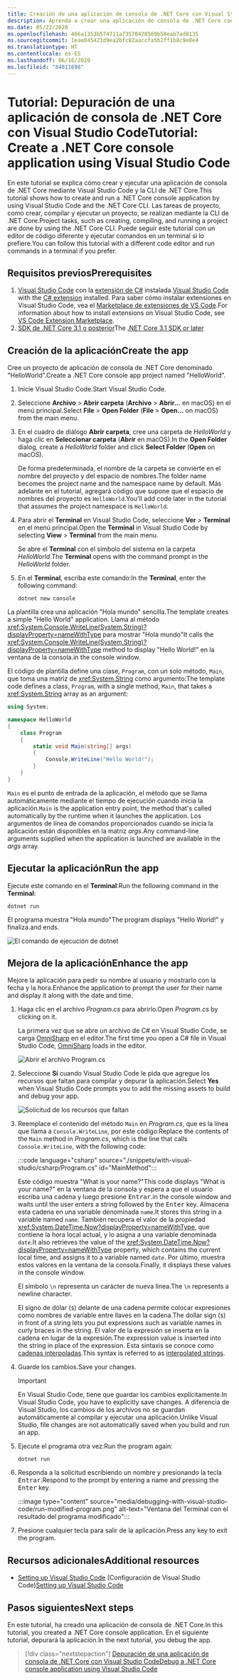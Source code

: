 ```yaml
---
title: Creación de una aplicación de consola de .NET Core con Visual Studio Code
description: Aprenda a crear una aplicación de consola de .NET Core con Visual Studio Code y la CLI de .NET Core.
ms.date: 05/22/2020
ms.openlocfilehash: 466a1353b574711a73570428569b58eab7ad8135
ms.sourcegitcommit: 1eae045421d9ea2bfc82aaccfa5b1ff1b8c9e0e4
ms.translationtype: HT
ms.contentlocale: es-ES
ms.lasthandoff: 06/16/2020
ms.locfileid: "84811698"
---
```

# <a name="tutorial-create-a-net-core-console-application-using-visual-studio-code"></a><span data-ttu-id="2c7a6-103">Tutorial: Depuración de una aplicación de consola de .NET Core con Visual Studio Code</span><span class="sxs-lookup"><span data-stu-id="2c7a6-103">Tutorial: Create a .NET Core console application using Visual Studio Code</span></span>

<span data-ttu-id="2c7a6-104">En este tutorial se explica cómo crear y ejecutar una aplicación de consola de .NET Core mediante Visual Studio Code y la CLI de .NET Core.</span><span class="sxs-lookup"><span data-stu-id="2c7a6-104">This tutorial shows how to create and run a .NET Core console application by using Visual Studio Code and the .NET Core CLI.</span></span> <span data-ttu-id="2c7a6-105">Las tareas de proyecto, como crear, compilar y ejecutar un proyecto, se realizan mediante la CLI de .NET Core.</span><span class="sxs-lookup"><span data-stu-id="2c7a6-105">Project tasks, such as creating, compiling, and running a project are done by using the .NET Core CLI.</span></span> <span data-ttu-id="2c7a6-106">Puede seguir este tutorial con un editor de código diferente y ejecutar comandos en un terminal si lo prefiere.</span><span class="sxs-lookup"><span data-stu-id="2c7a6-106">You can follow this tutorial with a different code editor and run commands in a terminal if you prefer.</span></span>

## <a name="prerequisites"></a><span data-ttu-id="2c7a6-107">Requisitos previos</span><span class="sxs-lookup"><span data-stu-id="2c7a6-107">Prerequisites</span></span>

1. <span data-ttu-id="2c7a6-108">[Visual Studio Code](https://code.visualstudio.com/) con la [extensión de C#](https://marketplace.visualstudio.com/items?itemName=ms-dotnettools.csharp) instalada.</span><span class="sxs-lookup"><span data-stu-id="2c7a6-108">[Visual Studio Code](https://code.visualstudio.com/) with the [C# extension](https://marketplace.visualstudio.com/items?itemName=ms-dotnettools.csharp) installed.</span></span> <span data-ttu-id="2c7a6-109">Para saber cómo instalar extensiones en Visual Studio Code, vea el [Marketplace de extensiones de VS Code](https://code.visualstudio.com/docs/editor/extension-gallery).</span><span class="sxs-lookup"><span data-stu-id="2c7a6-109">For information about how to install extensions on Visual Studio Code, see [VS Code Extension Marketplace](https://code.visualstudio.com/docs/editor/extension-gallery).</span></span>
2. <span data-ttu-id="2c7a6-110">[SDK de .NET Core 3.1 o posterior](https://dotnet.microsoft.com/download)</span><span class="sxs-lookup"><span data-stu-id="2c7a6-110">The [.NET Core 3.1 SDK or later](https://dotnet.microsoft.com/download)</span></span>

## <a name="create-the-app"></a><span data-ttu-id="2c7a6-111">Creación de la aplicación</span><span class="sxs-lookup"><span data-stu-id="2c7a6-111">Create the app</span></span>

<span data-ttu-id="2c7a6-112">Cree un proyecto de aplicación de consola de .NET Core denominado "HelloWorld".</span><span class="sxs-lookup"><span data-stu-id="2c7a6-112">Create a .NET Core console app project named "HelloWorld".</span></span>

1. <span data-ttu-id="2c7a6-113">Inicie Visual Studio Code.</span><span class="sxs-lookup"><span data-stu-id="2c7a6-113">Start Visual Studio Code.</span></span>

1. <span data-ttu-id="2c7a6-114">Seleccione **Archivo** > **Abrir carpeta** (**Archivo** > **Abrir...** en macOS) en el menú principal.</span><span class="sxs-lookup"><span data-stu-id="2c7a6-114">Select **File** > **Open Folder** (**File** > **Open...** on macOS) from the main menu.</span></span>

1. <span data-ttu-id="2c7a6-115">En el cuadro de diálogo **Abrir carpeta**, cree una carpeta de *HelloWorld* y haga clic en **Seleccionar carpeta** (**Abrir** en macOS).</span><span class="sxs-lookup"><span data-stu-id="2c7a6-115">In the **Open Folder** dialog, create a *HelloWorld* folder and click **Select Folder** (**Open** on macOS).</span></span>

   <span data-ttu-id="2c7a6-116">De forma predeterminada, el nombre de la carpeta se convierte en el nombre del proyecto y del espacio de nombres.</span><span class="sxs-lookup"><span data-stu-id="2c7a6-116">The folder name becomes the project name and the namespace name by default.</span></span> <span data-ttu-id="2c7a6-117">Más adelante en el tutorial, agregará código que supone que el espacio de nombres del proyecto es `HelloWorld`.</span><span class="sxs-lookup"><span data-stu-id="2c7a6-117">You'll add code later in the tutorial that assumes the project namespace is `HelloWorld`.</span></span>

1. <span data-ttu-id="2c7a6-118">Para abrir el **Terminal**  en Visual Studio Code, seleccione **Ver** > **Terminal** en el menú principal.</span><span class="sxs-lookup"><span data-stu-id="2c7a6-118">Open the **Terminal** in Visual Studio Code by selecting **View** > **Terminal** from the main menu.</span></span>

   <span data-ttu-id="2c7a6-119">Se abre el **Terminal** con el símbolo del sistema en la carpeta *HelloWorld*.</span><span class="sxs-lookup"><span data-stu-id="2c7a6-119">The **Terminal** opens with the command prompt in the *HelloWorld* folder.</span></span>

1. <span data-ttu-id="2c7a6-120">En el **Terminal**, escriba este comando:</span><span class="sxs-lookup"><span data-stu-id="2c7a6-120">In the **Terminal**, enter the following command:</span></span>

   ```dotnetcli
   dotnet new console
   ```

<span data-ttu-id="2c7a6-121">La plantilla crea una aplicación "Hola mundo" sencilla.</span><span class="sxs-lookup"><span data-stu-id="2c7a6-121">The template creates a simple "Hello World" application.</span></span> <span data-ttu-id="2c7a6-122">Llama al método <xref:System.Console.WriteLine(System.String)?displayProperty=nameWithType> para mostrar "Hola mundo"</span><span class="sxs-lookup"><span data-stu-id="2c7a6-122">It calls the <xref:System.Console.WriteLine(System.String)?displayProperty=nameWithType> method to display "Hello World!"</span></span> <span data-ttu-id="2c7a6-123">en la ventana de la consola.</span><span class="sxs-lookup"><span data-stu-id="2c7a6-123">in the console window.</span></span>

<span data-ttu-id="2c7a6-124">El código de plantilla define una clase, `Program`, con un solo método, `Main`, que toma una matriz de <xref:System.String> como argumento:</span><span class="sxs-lookup"><span data-stu-id="2c7a6-124">The template code defines a class, `Program`, with a single method, `Main`, that takes a <xref:System.String> array as an argument:</span></span>

```csharp
using System;

namespace HelloWorld
{
    class Program
    {
        static void Main(string[] args)
        {
            Console.WriteLine("Hello World!");
        }
    }
}
```

<span data-ttu-id="2c7a6-125">`Main` es el punto de entrada de la aplicación, el método que se llama automáticamente mediante el tiempo de ejecución cuando inicia la aplicación.</span><span class="sxs-lookup"><span data-stu-id="2c7a6-125">`Main` is the application entry point, the method that's called automatically by the runtime when it launches the application.</span></span> <span data-ttu-id="2c7a6-126">Los argumentos de línea de comandos proporcionados cuando se inicia la aplicación están disponibles en la matriz *args*.</span><span class="sxs-lookup"><span data-stu-id="2c7a6-126">Any command-line arguments supplied when the application is launched are available in the *args* array.</span></span>

## <a name="run-the-app"></a><span data-ttu-id="2c7a6-127">Ejecutar la aplicación</span><span class="sxs-lookup"><span data-stu-id="2c7a6-127">Run the app</span></span>

<span data-ttu-id="2c7a6-128">Ejecute este comando en el **Terminal**:</span><span class="sxs-lookup"><span data-stu-id="2c7a6-128">Run the following command in the **Terminal**:</span></span>

```dotnetcli
dotnet run
```

<span data-ttu-id="2c7a6-129">El programa muestra "Hola mundo"</span><span class="sxs-lookup"><span data-stu-id="2c7a6-129">The program displays "Hello World!"</span></span> <span data-ttu-id="2c7a6-130">y finaliza.</span><span class="sxs-lookup"><span data-stu-id="2c7a6-130">and ends.</span></span>

![El comando de ejecución de dotnet](media/with-visual-studio-code/dotnet-run-command.png)

## <a name="enhance-the-app"></a><span data-ttu-id="2c7a6-132">Mejora de la aplicación</span><span class="sxs-lookup"><span data-stu-id="2c7a6-132">Enhance the app</span></span>

<span data-ttu-id="2c7a6-133">Mejore la aplicación para pedir su nombre al usuario y mostrarlo con la fecha y la hora.</span><span class="sxs-lookup"><span data-stu-id="2c7a6-133">Enhance the application to prompt the user for their name and display it along with the date and time.</span></span>

1. <span data-ttu-id="2c7a6-134">Haga clic en el archivo *Program.cs* para abrirlo.</span><span class="sxs-lookup"><span data-stu-id="2c7a6-134">Open *Program.cs* by clicking on it.</span></span>

   <span data-ttu-id="2c7a6-135">La primera vez que se abre un archivo de C# en Visual Studio Code, se carga [OmniSharp](https://www.omnisharp.net/) en el editor.</span><span class="sxs-lookup"><span data-stu-id="2c7a6-135">The first time you open a C# file in Visual Studio Code, [OmniSharp](https://www.omnisharp.net/) loads in the editor.</span></span>

   ![Abrir el archivo Program.cs](media/with-visual-studio-code/open-program-cs.png)

1. <span data-ttu-id="2c7a6-137">Seleccione **Sí** cuando Visual Studio Code le pida que agregue los recursos que faltan para compilar y depurar la aplicación.</span><span class="sxs-lookup"><span data-stu-id="2c7a6-137">Select **Yes** when Visual Studio Code prompts you to add the missing assets to build and debug your app.</span></span>

   ![Solicitud de los recursos que faltan](media/with-visual-studio-code/missing-assets.png)

1. <span data-ttu-id="2c7a6-139">Reemplace el contenido del método `Main` en *Program.cs*, que es la línea que llama a `Console.WriteLine`, por este código:</span><span class="sxs-lookup"><span data-stu-id="2c7a6-139">Replace the contents of the `Main` method in *Program.cs*, which is the line that calls `Console.WriteLine`, with the following code:</span></span>

   :::code language="csharp" source="./snippets/with-visual-studio/csharp/Program.cs" id="MainMethod":::

   <span data-ttu-id="2c7a6-140">Este código muestra "What is your name?"</span><span class="sxs-lookup"><span data-stu-id="2c7a6-140">This code displays "What is your name?"</span></span> <span data-ttu-id="2c7a6-141">en la ventana de la consola y espera a que el usuario escriba una cadena y luego presione <kbd>Entrar</kbd>.</span><span class="sxs-lookup"><span data-stu-id="2c7a6-141">in the console window and waits until the user enters a string followed by the <kbd>Enter</kbd> key.</span></span> <span data-ttu-id="2c7a6-142">Almacena esta cadena en una variable denominada `name`.</span><span class="sxs-lookup"><span data-stu-id="2c7a6-142">It stores this string in a variable named `name`.</span></span> <span data-ttu-id="2c7a6-143">También recupera el valor de la propiedad <xref:System.DateTime.Now?displayProperty=nameWithType>, que contiene la hora local actual, y lo asigna a una variable denominada `date`.</span><span class="sxs-lookup"><span data-stu-id="2c7a6-143">It also retrieves the value of the <xref:System.DateTime.Now?displayProperty=nameWithType> property, which contains the current local time, and assigns it to a variable named `date`.</span></span> <span data-ttu-id="2c7a6-144">Por último, muestra estos valores en la ventana de la consola.</span><span class="sxs-lookup"><span data-stu-id="2c7a6-144">Finally, it displays these values in the console window.</span></span>

   <span data-ttu-id="2c7a6-145">El símbolo `\n` representa un carácter de nueva línea.</span><span class="sxs-lookup"><span data-stu-id="2c7a6-145">The `\n` represents a newline character.</span></span>

   <span data-ttu-id="2c7a6-146">El signo de dólar (`$`) delante de una cadena permite colocar expresiones como nombres de variable entre llaves en la cadena.</span><span class="sxs-lookup"><span data-stu-id="2c7a6-146">The dollar sign (`$`) in front of a string lets you put expressions such as variable names in curly braces in the string.</span></span> <span data-ttu-id="2c7a6-147">El valor de la expresión se inserta en la cadena en lugar de la expresión.</span><span class="sxs-lookup"><span data-stu-id="2c7a6-147">The expression value is inserted into the string in place of the expression.</span></span> <span data-ttu-id="2c7a6-148">Esta sintaxis se conoce como [cadenas interpoladas](../../csharp/language-reference/tokens/interpolated.md).</span><span class="sxs-lookup"><span data-stu-id="2c7a6-148">This syntax is referred to as [interpolated strings](../../csharp/language-reference/tokens/interpolated.md).</span></span>

1. <span data-ttu-id="2c7a6-149">Guarde los cambios.</span><span class="sxs-lookup"><span data-stu-id="2c7a6-149">Save your changes.</span></span>

   > [!IMPORTANT]
   > <span data-ttu-id="2c7a6-150">En Visual Studio Code, tiene que guardar los cambios explícitamente.</span><span class="sxs-lookup"><span data-stu-id="2c7a6-150">In Visual Studio Code, you have to explicitly save changes.</span></span> <span data-ttu-id="2c7a6-151">A diferencia de Visual Studio, los cambios de los archivos no se guardan automáticamente al compilar y ejecutar una aplicación.</span><span class="sxs-lookup"><span data-stu-id="2c7a6-151">Unlike Visual Studio, file changes are not automatically saved when you build and run an app.</span></span>

1. <span data-ttu-id="2c7a6-152">Ejecute el programa otra vez:</span><span class="sxs-lookup"><span data-stu-id="2c7a6-152">Run the program again:</span></span>

   ```dotnetcli
   dotnet run
   ```

1. <span data-ttu-id="2c7a6-153">Responda a la solicitud escribiendo un nombre y presionando la tecla <kbd>Entrar</kbd>.</span><span class="sxs-lookup"><span data-stu-id="2c7a6-153">Respond to the prompt by entering a name and pressing the <kbd>Enter</kbd> key.</span></span>

   :::image type="content" source="media/debugging-with-visual-studio-code/run-modified-program.png" alt-text="Ventana del Terminal con el resultado del programa modificado":::

1. <span data-ttu-id="2c7a6-155">Presione cualquier tecla para salir de la aplicación.</span><span class="sxs-lookup"><span data-stu-id="2c7a6-155">Press any key to exit the program.</span></span>

## <a name="additional-resources"></a><span data-ttu-id="2c7a6-156">Recursos adicionales</span><span class="sxs-lookup"><span data-stu-id="2c7a6-156">Additional resources</span></span>

- <span data-ttu-id="2c7a6-157">[Setting up Visual Studio Code](https://code.visualstudio.com/docs/setup/setup-overview) (Configuración de Visual Studio Code)</span><span class="sxs-lookup"><span data-stu-id="2c7a6-157">[Setting up Visual Studio Code](https://code.visualstudio.com/docs/setup/setup-overview)</span></span>

## <a name="next-steps"></a><span data-ttu-id="2c7a6-158">Pasos siguientes</span><span class="sxs-lookup"><span data-stu-id="2c7a6-158">Next steps</span></span>

<span data-ttu-id="2c7a6-159">En este tutorial, ha creado una aplicación de consola de .NET Core.</span><span class="sxs-lookup"><span data-stu-id="2c7a6-159">In this tutorial, you created a .NET Core console application.</span></span> <span data-ttu-id="2c7a6-160">En el siguiente tutorial, depurará la aplicación.</span><span class="sxs-lookup"><span data-stu-id="2c7a6-160">In the next tutorial, you debug the app.</span></span>

> [!div class="nextstepaction"]
> [<span data-ttu-id="2c7a6-161">Depuración de una aplicación de consola de .NET Core con Visual Studio Code</span><span class="sxs-lookup"><span data-stu-id="2c7a6-161">Debug a .NET Core console application using Visual Studio Code</span></span>](debugging-with-visual-studio-code.md)
